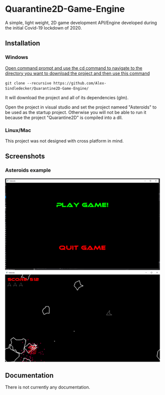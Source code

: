 # Quarantine2D-Game-Engine
A simple, light weight, 2D game development API/Engine developed during the initial Covid-19 lockdown of 2020.

## Installation
### Windows

<ins>Open command prompt and use the cd command to navigate to the directory you want to download the project and then use this command</ins>

`git clone --recursive https://github.com/Alex-Sindledecker/Quarantine2D-Game-Engine/`

It will download the project and all of its dependencies (glm).

Open the project in visual studio and set the project nameed "Asteroids" to be used as the startup project. Otherwise you will not be able to run it because the project "Quarantine2D" is compiled into a dll.

### Linux/Mac
This project was not designed with cross platform in mind.

## Screenshots
### Asteroids example
![Title screen](/img/title.PNG)
![Gameplay](/img/explosion.png)

## Documentation
There is not currently any documentation.
